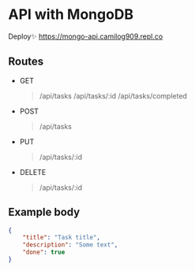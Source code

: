 # API with MongoDB

Deploy✨ https://mongo-api.camilog909.repl.co

## Routes

- GET
	> /api/tasks
	> /api/tasks/:id
	> /api/tasks/completed
- POST
	> /api/tasks
- PUT
	> /api/tasks/:id
- DELETE
	> /api/tasks/:id

## Example body

```json
{
	"title": "Task title",
	"description": "Some text",
	"done": true
}
```
